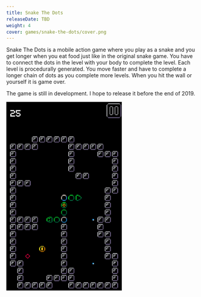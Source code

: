 ```yaml
---
title: Snake The Dots
releaseDate: TBD
weight: 4
cover: games/snake-the-dots/cover.png
---
```


Snake The Dots is a mobile action game where you play as a snake and you get longer when you eat food just like in the
original snake game. You have to connect the dots in the level with your body to complete the level.  <!--more-->
Each level is procedurally generated. You move faster and have to complete a longer chain of dots as you complete more levels. When you hit the wall or yourself it is game over.

The game is still in development. I hope to release it before the end of 2019.

![screenshot-2](games/snake-the-dots/screenshot-2.png)